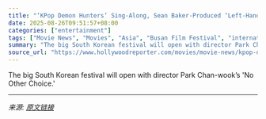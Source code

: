 ```yaml
---
title: "‘KPop Demon Hunters’ Sing-Along, Sean Baker-Produced ‘Left-Handed Girl,’ Locarno Winner Set for Busan Film Festival"
date: 2025-08-26T09:51:57+08:00
categories: ["entertainment"]
tags: ["Movie News", "Movies", "Asia", "Busan Film Festival", "international"]
summary: "The big South Korean festival will open with director Park Chan-wook’s 'No Other Choice.'"
source_url: "https://www.hollywoodreporter.com/movies/movie-news/kpop-demon-hunters-sing-along-sean-baker-busan-2025-1236353565/"
---
```


The big South Korean festival will open with director Park Chan-wook’s 'No Other Choice.'

---

*来源: [原文链接](https://www.hollywoodreporter.com/movies/movie-news/kpop-demon-hunters-sing-along-sean-baker-busan-2025-1236353565/)*
